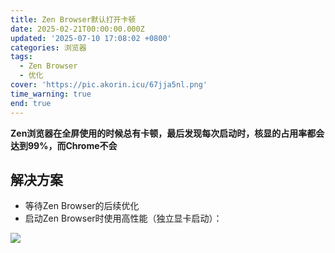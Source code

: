 ```yaml
---
title: Zen Browser默认打开卡顿
date: 2025-02-21T00:00:00.000Z
updated: '2025-07-10 17:08:02 +0800'
categories: 浏览器
tags:
  - Zen Browser
  - 优化
cover: 'https://pic.akorin.icu/67jja5nl.png'
time_warning: true
end: true
---
```


**Zen浏览器在全屏使用的时候总有卡顿，最后发现每次启动时，核显的占用率都会达到99%，而Chrome不会**

## 解决方案

- 等待Zen Browser的后续优化
- 启动Zen Browser时使用高性能（独立显卡启动）：

![](https://pub-3f9780acd0d54f9dabe63c0a1ab77225.r2.dev/20250221164427234.png)

<!-- more -->
